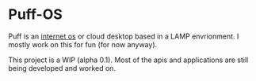 # Puff-OS

Puff is an [internet os](https://en.wikipedia.org/wiki/Internet_OS) or cloud desktop based in a LAMP envrionment. I mostly work on this for fun (for now anyway).

This project is a WIP (alpha 0.1). Most of the apis and applications are still being developed and worked on.
